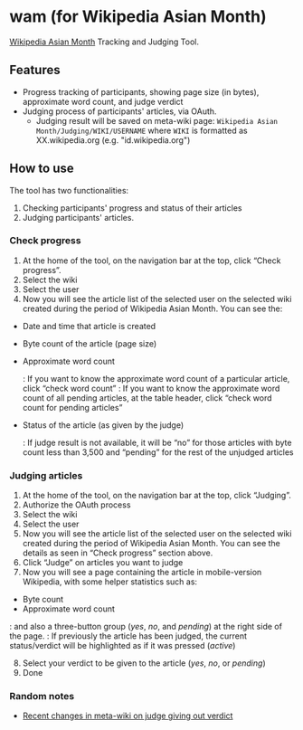 wam (for Wikipedia Asian Month)
=====
[Wikipedia Asian Month](https://meta.wikimedia.org/wiki/Wikipedia_Asian_Month) Tracking and Judging Tool.

## Features
- Progress tracking of participants, showing page size (in bytes), approximate word count, and judge verdict
- Judging process of participants' articles, via OAuth.
  * Judging result will be saved on meta-wiki page: `Wikipedia Asian Month/Judging/WIKI/USERNAME` where `WIKI` is formatted as XX.wikipedia.org (e.g. "id.wikipedia.org")


## How to use

The tool has two functionalities:

1.  Checking participants' progress and status of their articles
2.  Judging participants' articles.

### Check progress

1.  At the home of the tool, on the navigation bar at the top, click
  “Check progress”.
2.  Select the wiki
3.  Select the user
4.  Now you will see the article list of the selected user on the
  selected wiki created during the period of Wikipedia Asian Month.
  You can see the:
  -   Date and time that article is created
  -   Byte count of the article (page size)
  -   Approximate word count

      :   If you want to know the approximate word count of a
          particular article, click “check word count”
      :   If you want to know the approximate word count of all
          pending articles, at the table header, click “check word
          count for pending articles”

  -   Status of the article (as given by the judge)

      :   If judge result is not available, it will be “no” for those
          articles with byte count less than 3,500 and “pending” for
          the rest of the unjudged articles

### Judging articles

1.  At the home of the tool, on the navigation bar at the top, click
  “Judging”.
2.  Authorize the OAuth process
3.  Select the wiki
4.  Select the user
5.  Now you will see the article list of the selected user on the
  selected wiki created during the period of Wikipedia Asian Month.
  You can see the details as seen in “Check progress” section above.
6.  Click “Judge” on articles you want to judge
7.  Now you will see a page containing the article in mobile-version
  Wikipedia, with some helper statistics such as:
  -   Byte count
  -   Approximate word count

  :   and also a three-button group (*yes*, *no*, and *pending*) at
      the right side of the page.
  :   If previously the article has been judged, the current
      status/verdict will be highlighted as if it was pressed
      (*active*)

8.  Select your verdict to be given to the article (*yes*, *no*, or
  *pending*)
9.  Done

### Random notes

-   [Recent changes in meta-wiki on judge giving out verdict](https://meta.wikimedia.org/w/index.php?title=Special:RecentChanges&tagfilter=OAuth+CID%3A+317)
